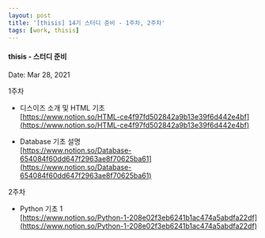 ```yaml
---
layout: post
title: '[thisis] 14기 스터디 준비 - 1주차, 2주차'
tags: [work, thisis]
---
```


#### thisis - 스터디 준비

Date: Mar 28, 2021

1주차

- 디스이즈 소개 및 HTML 기초  
  [https://www.notion.so/HTML-ce4f97fd502842a9b13e39f6d442e4bf](https://www.notion.so/HTML-ce4f97fd502842a9b13e39f6d442e4bf)

- Database 기초 설명  
  [https://www.notion.so/Database-654084f60dd647f2963ae8f70625ba61](https://www.notion.so/Database-654084f60dd647f2963ae8f70625ba61)

2주차

- Python 기초 1  
  [https://www.notion.so/Python-1-208e02f3eb6241b1ac474a5abdfa22df](https://www.notion.so/Python-1-208e02f3eb6241b1ac474a5abdfa22df)

